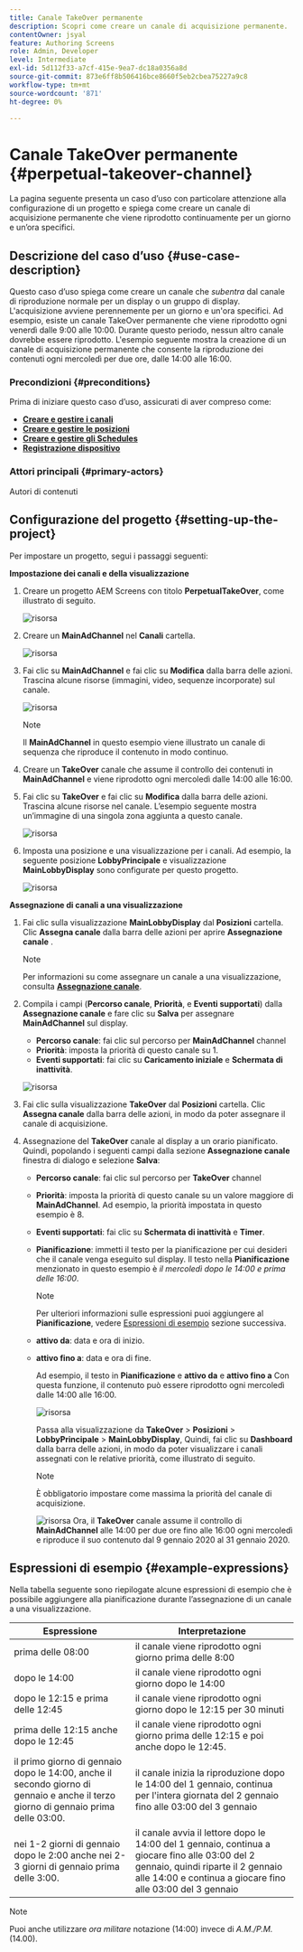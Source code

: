 ```yaml
---
title: Canale TakeOver permanente
description: Scopri come creare un canale di acquisizione permanente.
contentOwner: jsyal
feature: Authoring Screens
role: Admin, Developer
level: Intermediate
exl-id: 5d112f33-a7cf-415e-9ea7-dc18a0356a8d
source-git-commit: 873e6ff8b506416bce8660f5eb2cbea75227a9c8
workflow-type: tm+mt
source-wordcount: '871'
ht-degree: 0%

---
```


# Canale TakeOver permanente {#perpetual-takeover-channel}

La pagina seguente presenta un caso d’uso con particolare attenzione alla configurazione di un progetto e spiega come creare un canale di acquisizione permanente che viene riprodotto continuamente per un giorno e un’ora specifici.

## Descrizione del caso d’uso {#use-case-description}

Questo caso d’uso spiega come creare un canale che *subentra* dal canale di riproduzione normale per un display o un gruppo di display. L&#39;acquisizione avviene perennemente per un giorno e un&#39;ora specifici.
Ad esempio, esiste un canale TakeOver permanente che viene riprodotto ogni venerdì dalle 9:00 alle 10:00. Durante questo periodo, nessun altro canale dovrebbe essere riprodotto. L&#39;esempio seguente mostra la creazione di un canale di acquisizione permanente che consente la riproduzione dei contenuti ogni mercoledì per due ore, dalle 14:00 alle 16:00.

### Precondizioni {#preconditions}

Prima di iniziare questo caso d’uso, assicurati di aver compreso come:

* **[Creare e gestire i canali](managing-channels.md)**
* **[Creare e gestire le posizioni](managing-locations.md)**
* **[Creare e gestire gli Schedules](managing-schedules.md)**
* **[Registrazione dispositivo](device-registration.md)**

### Attori principali {#primary-actors}

Autori di contenuti

## Configurazione del progetto {#setting-up-the-project}

Per impostare un progetto, segui i passaggi seguenti:

**Impostazione dei canali e della visualizzazione**

1. Creare un progetto AEM Screens con titolo **PerpetualTakeOver**, come illustrato di seguito.

   ![risorsa](assets/p_usecase1.png)

1. Creare un **MainAdChannel** nel **Canali** cartella.

   ![risorsa](assets/p_usecase2.png)

1. Fai clic su **MainAdChannel** e fai clic su **Modifica** dalla barra delle azioni. Trascina alcune risorse (immagini, video, sequenze incorporate) sul canale.

   ![risorsa](assets/p_usecase3.png)


   >[!NOTE]
   >Il **MainAdChannel** in questo esempio viene illustrato un canale di sequenza che riproduce il contenuto in modo continuo.

1. Creare un **TakeOver** canale che assume il controllo dei contenuti in **MainAdChannel** e viene riprodotto ogni mercoledì dalle 14:00 alle 16:00.

1. Fai clic su **TakeOver** e fai clic su **Modifica** dalla barra delle azioni. Trascina alcune risorse nel canale. L’esempio seguente mostra un’immagine di una singola zona aggiunta a questo canale.

   ![risorsa](assets/p_usecase4.png)

1. Imposta una posizione e una visualizzazione per i canali. Ad esempio, la seguente posizione **LobbyPrincipale** e visualizzazione **MainLobbyDisplay** sono configurate per questo progetto.

   ![risorsa](assets/p_usecase5.png)

**Assegnazione di canali a una visualizzazione**

1. Fai clic sulla visualizzazione **MainLobbyDisplay** dal **Posizioni** cartella. Clic **Assegna canale** dalla barra delle azioni per aprire **Assegnazione canale** .

   >[!NOTE]
   >Per informazioni su come assegnare un canale a una visualizzazione, consulta **[Assegnazione canale](channel-assignment.md)**.

1. Compila i campi (**Percorso canale**, **Priorità**, e **Eventi supportati**) dalla **Assegnazione canale** e fare clic su **Salva** per assegnare **MainAdChannel** sul display.

   * **Percorso canale**: fai clic sul percorso per **MainAdChannel** channel
   * **Priorità**: imposta la priorità di questo canale su 1.
   * **Eventi supportati**: fai clic su **Caricamento iniziale** e **Schermata di inattività**.

   ![risorsa](assets/p_usecase6.png)

1. Fai clic sulla visualizzazione **TakeOver** dal **Posizioni** cartella. Clic **Assegna canale** dalla barra delle azioni, in modo da poter assegnare il canale di acquisizione.

1. Assegnazione del **TakeOver** canale al display a un orario pianificato. Quindi, popolando i seguenti campi dalla sezione **Assegnazione canale** finestra di dialogo e selezione **Salva**:

   * **Percorso canale**: fai clic sul percorso per **TakeOver** channel
   * **Priorità**: imposta la priorità di questo canale su un valore maggiore di **MainAdChannel**. Ad esempio, la priorità impostata in questo esempio è 8.
   * **Eventi supportati**: fai clic su **Schermata di inattività** e **Timer**.
   * **Pianificazione**: immetti il testo per la pianificazione per cui desideri che il canale venga eseguito sul display. Il testo nella **Pianificazione** menzionato in questo esempio è *il mercoledì dopo le 14:00 e prima delle 16:00*.

     >[!NOTE]
     >Per ulteriori informazioni sulle espressioni puoi aggiungere al **Pianificazione**, vedere [Espressioni di esempio](#example-expressions) sezione successiva.
   * **attivo da**: data e ora di inizio.
   * **attivo fino a**: data e ora di fine.

     Ad esempio, il testo in **Pianificazione** e **attivo da** e **attivo fino a** Con questa funzione, il contenuto può essere riprodotto ogni mercoledì dalle 14:00 alle 16:00.


     ![risorsa](assets/p_usecase7.png)

     Passa alla visualizzazione da **TakeOver** > **Posizioni** > **LobbyPrincipale** > **MainLobbyDisplay**, Quindi, fai clic su **Dashboard** dalla barra delle azioni, in modo da poter visualizzare i canali assegnati con le relative priorità, come illustrato di seguito.

     >[!NOTE]
     >È obbligatorio impostare come massima la priorità del canale di acquisizione.

     ![risorsa](assets/p_usecase8.png)
Ora, il **TakeOver** canale assume il controllo di **MainAdChannel** alle 14:00 per due ore fino alle 16:00 ogni mercoledì e riproduce il suo contenuto dal 9 gennaio 2020 al 31 gennaio 2020.

## Espressioni di esempio {#example-expressions}

Nella tabella seguente sono riepilogate alcune espressioni di esempio che è possibile aggiungere alla pianificazione durante l’assegnazione di un canale a una visualizzazione.

| **Espressione** | **Interpretazione** |
|---|---|
| prima delle 08:00 | il canale viene riprodotto ogni giorno prima delle 8:00 |
| dopo le 14:00 | il canale viene riprodotto ogni giorno dopo le 14:00 |
| dopo le 12:15 e prima delle 12:45 | il canale viene riprodotto ogni giorno dopo le 12:15 per 30 minuti |
| prima delle 12:15 anche dopo le 12:45 | il canale viene riprodotto ogni giorno prima delle 12:15 e poi anche dopo le 12:45. |
| il primo giorno di gennaio dopo le 14:00, anche il secondo giorno di gennaio e anche il terzo giorno di gennaio prima delle 03:00. | il canale inizia la riproduzione dopo le 14:00 del 1 gennaio, continua per l&#39;intera giornata del 2 gennaio fino alle 03:00 del 3 gennaio |
| nei 1-2 giorni di gennaio dopo le 2:00 anche nei 2-3 giorni di gennaio prima delle 3:00. | il canale avvia il lettore dopo le 14:00 del 1 gennaio, continua a giocare fino alle 03:00 del 2 gennaio, quindi riparte il 2 gennaio alle 14:00 e continua a giocare fino alle 03:00 del 3 gennaio |

>[!NOTE]
>
>Puoi anche utilizzare _ora militare_ notazione (14:00) invece di *A.M./P.M.* (14.00).
